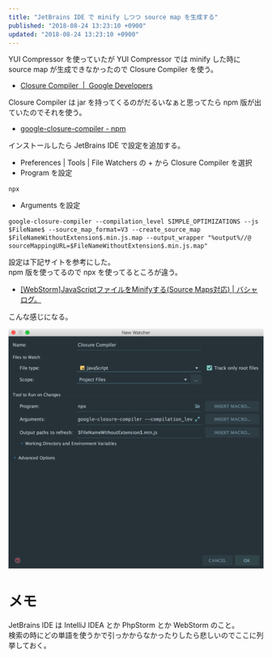 ```yaml
---
title: "JetBrains IDE で minify しつつ source map を生成する"
published: "2018-08-24 13:23:10 +0900"
updated: "2018-08-24 13:23:10 +0900"
---
```


YUI Compressor を使っていたが YUI Compressor では minify した時に source map が生成できなかったので Closure Compiler を使う。

- [Closure Compiler  |  Google Developers](https://developers.google.com/closure/compiler/)

Closure Compiler は jar を持ってくるのがだるいなぁと思ってたら npm 版が出ていたのでそれを使う。

- [google-closure-compiler - npm](https://www.npmjs.com/package/google-closure-compiler)

インストールしたら JetBrains IDE で設定を追加する。

- Preferences | Tools | File Watchers の + から Closure Compiler を選択
- Program を設定

```none
npx
```

- Arguments を設定

```none
google-closure-compiler --compilation_level SIMPLE_OPTIMIZATIONS --js $FileName$ --source_map_format=V3 --create_source_map $FileNameWithoutExtension$.min.js.map --output_wrapper "%output%//@ sourceMappingURL=$FileNameWithoutExtension$.min.js.map"
```

設定は下記サイトを参考にした。  
npm 版を使ってるので npx を使ってるところが違う。

- [[WebStorm]JavaScriptファイルをMinifyする(Source Maps対応) | バシャログ。](http://bashalog.c-brains.jp/13/03/15-122723.php)

こんな感じになる。

![設定内容](../../../../images/2018/8/24/minify-1.png)

# メモ

JetBrains IDE は IntelliJ IDEA とか PhpStorm とか WebStorm のこと。  
検索の時にどの単語を使うかで引っかからなかったりしたら悲しいのでここに列挙しておく。
